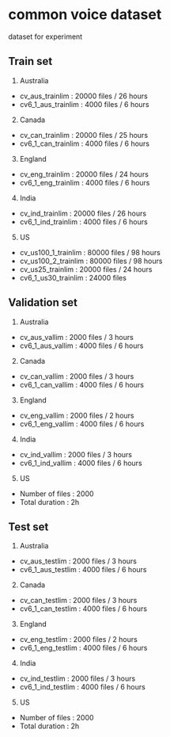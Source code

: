 # common voice dataset
dataset for experiment

## Train set
1. Australia  
- cv_aus_trainlim : 20000 files / 26 hours  
- cv6_1_aus_trainlim : 4000 files / 6 hours  

2. Canada  
- cv_can_trainlim : 20000 files / 25 hours  
- cv6_1_can_trainlim : 4000 files / 6 hours  

3. England  
- cv_eng_trainlim : 20000 files / 24 hours  
- cv6_1_eng_trainlim : 4000 files / 6 hours     

4. India  
- cv_ind_trainlim : 20000 files / 26 hours  
- cv6_1_ind_trainlim : 4000 files / 6 hours  

5. US   
- cv_us100_1_trainlim : 80000 files / 98 hours  
- cv_us100_2_trainlim : 80000 files / 98 hours 
- cv_us25_trainlim : 20000 files / 24 hours  
- cv6_1_us30_trainlim : 24000 files

## Validation set
1. Australia  
- cv_aus_vallim : 2000 files / 3 hours  
- cv6_1_aus_vallim : 4000 files / 6 hours  

2. Canada  
- cv_can_vallim : 2000 files / 3 hours  
- cv6_1_can_vallim : 4000 files / 6 hours  

3. England  
- cv_eng_vallim : 2000 files / 2 hours  
- cv6_1_eng_vallim : 4000 files / 6 hours  

4. India  
- cv_ind_vallim : 2000 files / 3 hours  
- cv6_1_ind_vallim : 4000 files / 6 hours  

5. US   
- Number of files : 2000
- Total duration : 2h

## Test set
1. Australia  
- cv_aus_testlim : 2000 files / 3 hours  
- cv6_1_aus_testlim : 4000 files / 6 hours  

2. Canada  
- cv_can_testlim : 2000 files / 3 hours  
- cv6_1_can_testlim : 4000 files / 6 hours  

3. England  
- cv_eng_testlim : 2000 files / 2 hours  
- cv6_1_eng_testlim : 4000 files / 6 hours  

4. India  
- cv_ind_testlim : 2000 files / 3 hours  
- cv6_1_ind_testlim : 4000 files / 6 hours  

5. US  
- Number of files : 2000
- Total duration : 2h